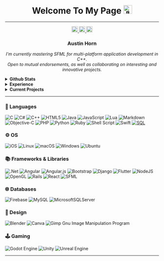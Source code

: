 <h1 align="center">Welcome To My Page <img src="https://github-production-user-asset-6210df.s3.amazonaws.com/24524555/238178097-766d336d-b87d-44ba-807c-c51de2bc6b4d.gif" width="28px" alt="👋"></h1>

---

<p align="center">
    <a href="https://www.linkedin.com/in/austinmhorn">
        <img src="https://img.shields.io/badge/LinkedIn-blue?style=flat-square&logo=linkedin" height="20px" alt="LinkedIn">
    </a>
    <a href="https://stackoverflow.com/users/15836084/austin-horn">
        <img src="https://img.shields.io/badge/-Stackoverflow-FE7A16?style=for-the-badge&logo=stack-overflow&logoColor=white" height="20px" alt="-StackOverflow">
    </a>
    <a href="https://leetcode.com/austinhorn">
        <img src="https://img.shields.io/badge/LeetCode-000000?style=for-the-badge&logo=LeetCode&logoColor=#d16c06" height="20px" alt="-StackOverflow">
    </a><br>
</p>

<p align="center">
    <h3 align="center"><b>
      Austin Horn </b><br>
    </h3>
    <i>
      <p align="center">
        I'm currently mastering SFML for multi-platform application development in C++.<br>
        Open to mutual endorsements, as well as collaborating on interesting and innovative projects.<br>
      </p>
    </i>
</p>

<details>
  <summary><b>Github Stats </b></summary>
  <p align="center">
    <img src="http://github-profile-summary-cards.vercel.app/api/cards/profile-details?username=austinmhorn&theme=nord_dark" alt="Austin Horn's Github Contributions Stats" height="200" width="500"/>
  </p>
  <p align="center">
    <img src="https://github-readme-stats.vercel.app/api?username=austinmhorn&show_icons=true&theme=nord" alt="Austin Horn's Github General Stats" height="200" width="500" />
  </p>
  <p align="center">
    <img src="https://github-readme-stats.vercel.app/api/top-langs/?username=austinmhorn&langs_count=8&hide=ejs,handlebars,php,hack,css,html,matlab&theme=nord&layout=compact&hide_border=false" height="200" width="500" />
    </p>
</details>

<details>
    <summary><b>Experience </b></summary><br>
    <p align="center">
      <i>
        <p2 style="color:blue;">
          Senior Tech Lead
        </p2>
      </i> 
        @ <a href="https://icodeschool.com">
          iCode 
        </a>
        <br>
      <i>Organizer </i> @ <a href="https://unt.campuslabs.com/engage/organization/engineersunited">UNT Engineers United </a><br>
    </p>
</details>

<!-- <p align="left"> <img src="https://komarev.com/ghpvc/?username=austinmhorn&label=Profile%20views&color=0e75b6&style=flat" alt="austinmhorn"/> </p> -->

<details>
    <summary><b>Current Projects</b></summary><br>
    <p align="center">
        <img src="https://github-readme-stats.vercel.app/api/pin/?username=austinmhorn&repo=APVS&theme=nord">
    </p>
    <p align="center">
        <img src="https://github-readme-stats.vercel.app/api/pin/?username=austinmhorn&repo=CaveExplorer&theme=nord">
    </p>
</details>


---

### 💬 Languages
![C](https://img.shields.io/badge/c-%2300599C.svg?style=for-the-badge&logo=c&logoColor=white)
![C#](https://img.shields.io/badge/c%23-%23239120.svg?style=for-the-badge&logo=c-sharp&logoColor=white)
![C++](https://img.shields.io/badge/c++-%2300599C.svg?style=for-the-badge&logo=c%2B%2B&logoColor=white)
![HTML5](https://img.shields.io/badge/html5-%23E34F26.svg?style=for-the-badge&logo=html5&logoColor=white)
![Java](https://img.shields.io/badge/java-%23ED8B00.svg?style=for-the-badge&logo=openjdk&logoColor=white)
![JavaScript](https://img.shields.io/badge/javascript-%23323330.svg?style=for-the-badge&logo=javascript&logoColor=%23F7DF1E)
![Lua](https://img.shields.io/badge/lua-%232C2D72.svg?style=for-the-badge&logo=lua&logoColor=white)
![Markdown](https://img.shields.io/badge/markdown-%23000000.svg?style=for-the-badge&logo=markdown&logoColor=white)
![Objective-C](https://img.shields.io/badge/OBJECTIVE--C-%233A95E3.svg?style=for-the-badge&logo=apple&logoColor=white)
![PHP](https://img.shields.io/badge/php-%23777BB4.svg?style=for-the-badge&logo=php&logoColor=white)
![Python](https://img.shields.io/badge/python-3670A0?style=for-the-badge&logo=python&logoColor=ffdd54)
![Ruby](https://img.shields.io/badge/ruby-%23CC342D.svg?style=for-the-badge&logo=ruby&logoColor=white)
![Shell Script](https://img.shields.io/badge/shell_script-%23121011.svg?style=for-the-badge&logo=gnu-bash&logoColor=white)
![Swift](https://img.shields.io/badge/swift-F54A2A?style=for-the-badge&logo=swift&logoColor=white)
[![SQL](https://img.shields.io/badge/sql-black?style=for-the-badge&logo=mysql)](https://github.com/austinmhorn)

### ⚙️ OS
![iOS](https://img.shields.io/badge/iOS-000000?style=for-the-badge&logo=ios&logoColor=white)
![Linux](https://img.shields.io/badge/Linux-FCC624?style=for-the-badge&logo=linux&logoColor=black)
![macOS](https://img.shields.io/badge/mac%20os-000000?style=for-the-badge&logo=macos&logoColor=F0F0F0)
![Windows](https://img.shields.io/badge/Windows-0078D6?style=for-the-badge&logo=windows&logoColor=white)
![Ubuntu](https://img.shields.io/badge/Ubuntu-E95420?style=for-the-badge&logo=ubuntu&logoColor=white)

### 📚 Frameworks & Libraries
![.Net](https://img.shields.io/badge/.NET-5C2D91?style=for-the-badge&logo=.net&logoColor=white)
![Angular](https://img.shields.io/badge/angular-%23DD0031.svg?style=for-the-badge&logo=angular&logoColor=white)
![Angular.js](https://img.shields.io/badge/angular.js-%23E23237.svg?style=for-the-badge&logo=angularjs&logoColor=white)
![Bootstrap](https://img.shields.io/badge/bootstrap-%238511FA.svg?style=for-the-badge&logo=bootstrap&logoColor=white)
![Django](https://img.shields.io/badge/django-%23092E20.svg?style=for-the-badge&logo=django&logoColor=white)
![Flutter](https://img.shields.io/badge/Flutter-%2302569B.svg?style=for-the-badge&logo=Flutter&logoColor=white)
![NodeJS](https://img.shields.io/badge/node.js-6DA55F?style=for-the-badge&logo=node.js&logoColor=white)
![OpenGL](https://img.shields.io/badge/OpenGL-%23FFFFFF.svg?style=for-the-badge&logo=opengl)
![Rails](https://img.shields.io/badge/rails-%23CC0000.svg?style=for-the-badge&logo=ruby-on-rails&logoColor=white)
![React](https://img.shields.io/badge/react-%2320232a.svg?style=for-the-badge&logo=react&logoColor=%2361DAFB)
![SFML](https://img.shields.io/badge/sfml-%2320232a.svg?style=for-the-badge&logo=sfml&logoColor=%green)

### 🌐 Databases
![Firebase](https://img.shields.io/badge/Firebase-039BE5?style=for-the-badge&logo=Firebase&logoColor=white)
![MySQL](https://img.shields.io/badge/mysql-%2300f.svg?style=for-the-badge&logo=mysql&logoColor=white)
![MicrosoftSQLServer](https://img.shields.io/badge/Microsoft%20SQL%20Server-CC2927?style=for-the-badge&logo=microsoft%20sql%20server&logoColor=white)

### 🌄 Design
![Blender](https://img.shields.io/badge/blender-%23F5792A.svg?style=for-the-badge&logo=blender&logoColor=white)
![Canva](https://img.shields.io/badge/Canva-%2300C4CC.svg?style=for-the-badge&logo=Canva&logoColor=white)
![Gimp Gnu Image Manipulation Program](https://img.shields.io/badge/Gimp-657D8B?style=for-the-badge&logo=gimp&logoColor=FFFFFF)

### 🕹 Gaming
![Godot Engine](https://img.shields.io/badge/GODOT-%23FFFFFF.svg?style=for-the-badge&logo=godot-engine)
![Unity](https://img.shields.io/badge/unity-%23000000.svg?style=for-the-badge&logo=unity&logoColor=white)
![Unreal Engine](https://img.shields.io/badge/unrealengine-%23313131.svg?style=for-the-badge&logo=unrealengine&logoColor=white)

---

